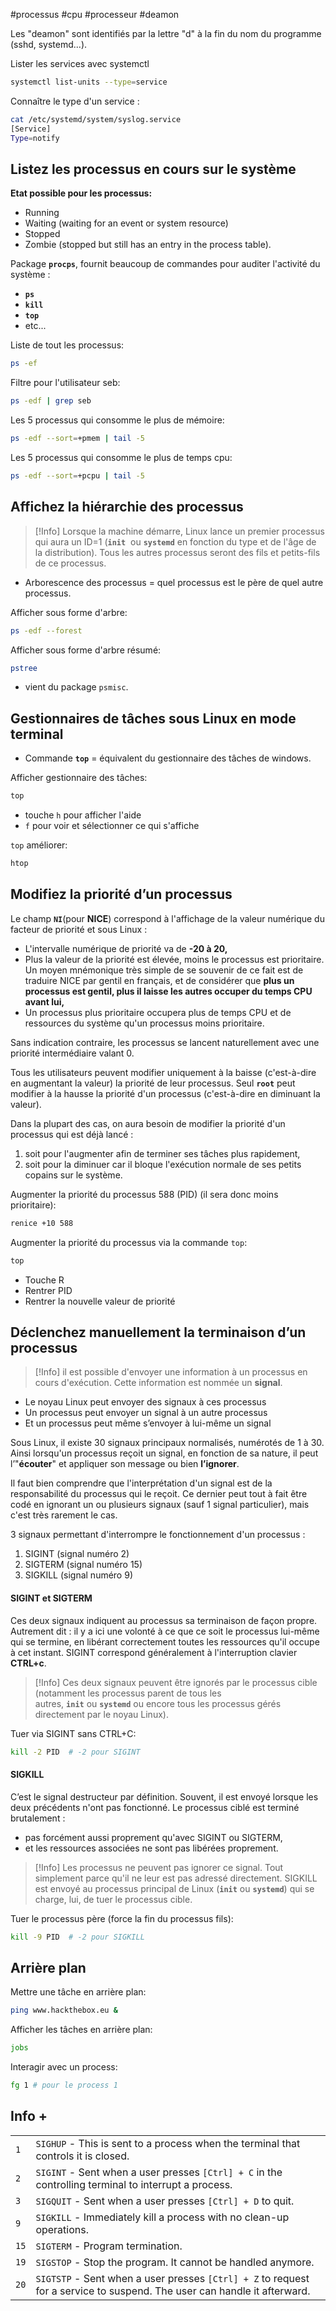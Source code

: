 #processus #cpu #processeur #deamon

Les "deamon" sont identifiés par la lettre "d" à la fin du nom du programme (sshd, systemd...).

Lister les services avec systemctl
```bash
systemctl list-units --type=service
```

Connaître le type d'un service : 
```bash
cat /etc/systemd/system/syslog.service
[Service]
Type=notify
```
## Listez les processus en cours sur le système

**Etat possible pour les processus:**
- Running
- Waiting (waiting for an event or system resource)
- Stopped
- Zombie (stopped but still has an entry in the process table).

Package **`procps`**, fournit beaucoup de commandes pour auditer l'activité du système :
- **`ps`**
- **`kill`**
- **`top`**
- etc...

Liste de tout les processus:
```bash
ps -ef
```
Filtre pour l'utilisateur seb:
```bash
ps -edf | grep seb
```
Les 5 processus qui consomme le plus de mémoire:
```bash
ps -edf --sort=+pmem | tail -5
```
Les 5 processus qui consomme le plus de temps cpu:
```bash
ps -edf --sort=+pcpu | tail -5
```

## Affichez la hiérarchie des processus

>[!Info]
>Lorsque la machine démarre, Linux lance un premier processus qui aura un ID=1 (**`init`**  ou **`systemd`** en fonction du type et de l'âge de la distribution). Tous les autres processus seront des fils et petits-fils de ce processus.

- Arborescence des processus = quel processus est le père de quel autre processus.

Afficher sous forme d'arbre:
```bash
ps -edf --forest
```
Afficher sous forme d'arbre résumé:
```bash
pstree
```
- vient du package `psmisc`.

## Gestionnaires de tâches sous Linux en mode terminal

- Commande **`top`** = équivalent du gestionnaire des tâches de windows.

Afficher gestionnaire des tâches:
```bash
top
```
- touche `h` pour afficher l'aide
- `f` pour voir et sélectionner ce qui s'affiche

`top` améliorer:
```bash
htop
```

## Modifiez la priorité d’un processus

Le champ **`NI`**(pour **NICE**) correspond à l'affichage de la valeur numérique du facteur de priorité et sous Linux :
- L'intervalle numérique de priorité va de **-20 à 20,**
- Plus la valeur de la priorité est élevée, moins le processus est prioritaire. Un moyen mnémonique très simple de se souvenir de ce fait est de traduire NICE par gentil en français, et de considérer que **plus un processus est gentil, plus il laisse les autres occuper du temps CPU avant lui,**
- Un processus plus prioritaire occupera plus de temps CPU et de ressources du système qu'un processus moins prioritaire.

Sans indication contraire, les processus se lancent naturellement avec une priorité intermédiaire valant 0.

Tous les utilisateurs peuvent modifier uniquement à la baisse (c'est-à-dire en augmentant la valeur) la priorité de leur processus. Seul **`root`** peut modifier à la hausse la priorité d'un processus (c'est-à-dire en diminuant la valeur).

Dans la plupart des cas, on aura besoin de modifier la priorité d'un processus qui est déjà lancé :
1. soit pour l'augmenter afin de terminer ses tâches plus rapidement,
2. soit pour la diminuer car il bloque l'exécution normale de ses petits copains sur le système.

Augmenter la priorité du processus 588 (PID) (il sera donc moins prioritaire):
```bash
renice +10 588
```
Augmenter la priorité du processus via la commande `top`:
```bash
top
```
- Touche R
- Rentrer PID
- Rentrer la nouvelle valeur de priorité

## Déclenchez manuellement la terminaison d’un processus

>[!Info]
>il est possible d'envoyer une information à un processus en cours d'exécution. Cette information est nommée un **signal**.

- Le noyau Linux peut envoyer des signaux à ces processus
- Un processus peut envoyer un signal à un autre processus
- Et un processus peut même s’envoyer à lui-même un signal

Sous Linux, il existe 30 signaux principaux normalisés, numérotés de 1 à 30. Ainsi lorsqu'un processus reçoit un signal, en fonction de sa nature, il peut l’"**écouter**" et appliquer son message ou bien **l’ignorer**.

Il faut bien comprendre que l'interprétation d'un signal est de la responsabilité du processus qui le reçoit. Ce dernier peut tout à fait être codé en ignorant un ou plusieurs signaux (sauf 1 signal particulier), mais c'est très rarement le cas.

3 signaux permettant d'interrompre le fonctionnement d'un processus :
1. SIGINT (signal numéro 2)
2. SIGTERM (signal numéro 15)
3. SIGKILL (signal numéro 9)

#### SIGINT et SIGTERM
Ces deux signaux indiquent au processus sa terminaison de façon propre. Autrement dit : il y a ici une volonté à ce que ce soit le processus lui-même qui se termine, en libérant correctement toutes les ressources qu'il occupe à cet instant.
SIGINT correspond généralement à l'interruption clavier **CTRL+c**.

>[!Info]
>Ces deux signaux peuvent être ignorés par le processus cible (notamment les processus parent de tous les autres, **`init`** ou **`systemd`** ou encore tous les processus gérés directement par le noyau Linux).

Tuer via SIGINT sans CTRL+C:
```bash
kill -2 PID  # -2 pour SIGINT
```

#### SIGKILL

C’est le signal destructeur par définition. Souvent, il est envoyé lorsque les deux précédents n'ont pas fonctionné. Le processus ciblé est terminé brutalement :
- pas forcément aussi proprement qu'avec SIGINT ou SIGTERM,
- et les ressources associées ne sont pas libérées proprement.

>[!Info]
>Les processus ne peuvent pas ignorer ce signal. Tout simplement parce qu'il ne leur est pas adressé directement. SIGKILL est envoyé au processus principal de Linux (**`init`** ou **`systemd`**) qui se charge, lui, de tuer le processus cible.

Tuer le processus père (force la fin du processus fils):
```bash
kill -9 PID  # -2 pour SIGKILL
```

## Arrière plan

Mettre une tâche en arrière plan:
```bash
ping www.hackthebox.eu &
```

Afficher les tâches en arrière plan:
```bash
jobs
```

Interagir avec un process:
```bash
fg 1 # pour le process 1
```

## Info +

|   |   |
|---|---|
|`1`|`SIGHUP` - This is sent to a process when the terminal that controls it is closed.|
|`2`|`SIGINT` - Sent when a user presses `[Ctrl] + C` in the controlling terminal to interrupt a process.|
|`3`|`SIGQUIT` - Sent when a user presses `[Ctrl] + D` to quit.|
|`9`|`SIGKILL` - Immediately kill a process with no clean-up operations.|
|`15`|`SIGTERM` - Program termination.|
|`19`|`SIGSTOP` - Stop the program. It cannot be handled anymore.|
|`20`|`SIGTSTP` - Sent when a user presses `[Ctrl] + Z` to request for a service to suspend. The user can handle it afterward.|






